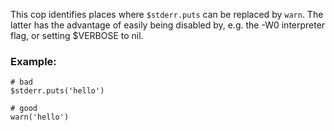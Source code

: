 This cop identifies places where `$stderr.puts` can be replaced by
`warn`. The latter has the advantage of easily being disabled by,
e.g. the -W0 interpreter flag, or setting $VERBOSE to nil.

### Example:
    # bad
    $stderr.puts('hello')

    # good
    warn('hello')
